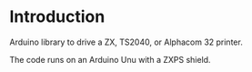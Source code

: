 # Introduction
Arduino library to drive a ZX, TS2040, or Alphacom 32 printer.

The code runs on an Arduino Unu with a ZXPS shield.
